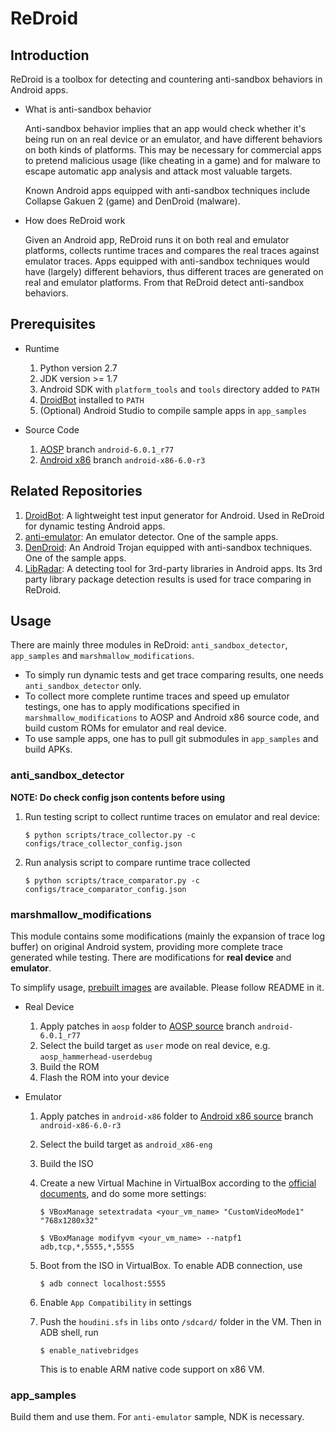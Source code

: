 # ReDroid

## Introduction

ReDroid is a toolbox for detecting and countering anti-sandbox behaviors in Android apps.

* What is anti-sandbox behavior

    Anti-sandbox behavior implies that an app would check whether it's being run on an real device or an emulator, and have different behaviors on both kinds of platforms. This may be necessary for commercial apps to pretend malicious usage (like cheating in a game) and for malware to escape automatic app analysis and attack most valuable targets.

    Known Android apps equipped with anti-sandbox techniques include Collapse Gakuen 2 (game) and DenDroid (malware).

* How does ReDroid work

    Given an Android app, ReDroid runs it on both real and emulator platforms, collects runtime traces and compares the real traces against emulator traces. Apps equipped with anti-sandbox techniques would have (largely) different behaviors, thus different traces are generated on real and emulator platforms. From that ReDroid detect anti-sandbox behaviors.

## Prerequisites

* Runtime

    1. Python version 2.7
    2. JDK version >= 1.7
    3. Android SDK with `platform_tools` and `tools` directory added to `PATH`
    4. [DroidBot][droidbot] installed to `PATH`
    5. (Optional) Android Studio to compile sample apps in `app_samples`

* Source Code

    1. [AOSP][aosp] branch `android-6.0.1_r77`
    2. [Android x86][andx86] branch `android-x86-6.0-r3`

## Related Repositories

1. [DroidBot][droidbot]: A lightweight test input generator for Android. Used in ReDroid for dynamic testing Android apps.
2. [anti-emulator][anti-emulator]: An emulator detector. One of the sample apps.
3. [DenDroid][dendroid]: An Android Trojan equipped with anti-sandbox techniques. One of the sample apps.
4. [LibRadar][libradar]: A detecting tool for 3rd-party libraries in Android apps. Its 3rd party library package detection results is used for trace comparing in ReDroid.

## Usage

There are mainly three modules in ReDroid: `anti_sandbox_detector`, `app_samples` and `marshmallow_modifications`.
* To simply run dynamic tests and get trace comparing results, one needs `anti_sandbox_detector` only.
* To collect more complete runtime traces and speed up emulator testings, one has to apply modifications specified in `marshmallow_modifications` to AOSP and Android x86 source code, and build custom ROMs for emulator and real device.
* To use sample apps, one has to pull git submodules in `app_samples` and build APKs.

### anti_sandbox_detector

**NOTE: Do check config json contents before using**

1. Run testing script to collect runtime traces on emulator and real device:

    `$ python scripts/trace_collector.py -c configs/trace_collector_config.json`

2. Run analysis script to compare runtime trace collected

    `$ python scripts/trace_comparator.py -c configs/trace_comparator_config.json`

### marshmallow_modifications

This module contains some modifications (mainly the expansion of trace log buffer) on original Android system, providing more complete trace generated while testing. There are modifications for **real device** and **emulator**.

To simplify usage, [prebuilt images][prebuilt-imgs] are available. Please follow README in it.

* Real Device

    1. Apply patches in `aosp` folder to [AOSP source][aosp] branch `android-6.0.1_r77`
    2. Select the build target as `user` mode on real device, e.g. `aosp_hammerhead-userdebug`
    3. Build the ROM
    4. Flash the ROM into your device

* Emulator

    1. Apply patches in `android-x86` folder to [Android x86 source][andx86] branch `android-x86-6.0-r3`
    2. Select the build target as `android_x86-eng`
    3. Build the ISO
    4. Create a new Virtual Machine in VirtualBox according to the [official documents][andx86_vb], and do some more settings:

        `$ VBoxManage setextradata <your_vm_name> "CustomVideoMode1" "768x1280x32"`

        `$ VBoxManage modifyvm <your_vm_name> --natpf1 adb,tcp,*,5555,*,5555`
    5. Boot from the ISO in VirtualBox. To enable ADB connection, use

        `$ adb connect localhost:5555`
    6. Enable `App Compatibility` in settings
    7. Push the `houdini.sfs` in `libs` onto `/sdcard/` folder in the VM. Then in ADB shell, run

        `$ enable_nativebridges`

        This is to enable ARM native code support on x86 VM.

### app_samples

Build them and use them. For `anti-emulator` sample, NDK is necessary.

[droidbot]: https://github.com/honeynet/droidbot
[anti-emulator]: https://github.com/yzygitzh/anti-emulator
[aosp]: https://source.android.com/
[andx86]: http://www.android-x86.org/
[dendroid]: https://github.com/yzygitzh/dendroid_apk
[libradar]: https://github.com/pkumza/LibRadar
[andx86_vb]: http://www.android-x86.org/documents/virtualboxhowto
[prebuilt-imgs]: https://www.dropbox.com/s/meup13r5su1dmyu/ReDroid_img.tar.gz?dl=0
